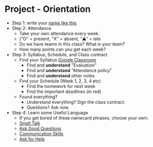 
# Project - Orientation

* Step 1: write your [name like this](https://docs.google.com/document/d/159Oi1djnwEscwzgOM4Am6b9Mwxw21-k97aZ9W9s8W-g/edit)
* Step 2: Attendance
   * Take your own attendance every week. 
   * ("O" = present, "X" = absent, "▲" = late
   * Do we have teams in this class? What is your team?
   * How many points can you get each week? 
* Step 3: Syllabus, Schedule, and Class contract
   * Find your Syllabus [Google Classroom](https://classroom.google.com/)
      * Find and __understand__ "Evaluation"
      * Find and __understand__ "Attendance policy"
      * Find and __understand__ other notes
   * Find your Schedule (Week 1, 2, 3, 4 etc)
      * Find the homework for next week
      * Find the important deadlines (in red)
   * Found everything? 
      * Understand everything? Sign the class contract.
      * Questions? Ask now.
* Step 4: Learn some Useful Language 
   * If you get bored of these namecard phrases, choose your own:
   * [Small Talk](Style-MakeSmallTalk)
   * [Ask Good Questions](Style-AskGoodQuestions)
   * [Communication Skills](Style-UseCommunicationSkills)
   * [Ask for Help](Style-AskForHelp) 


